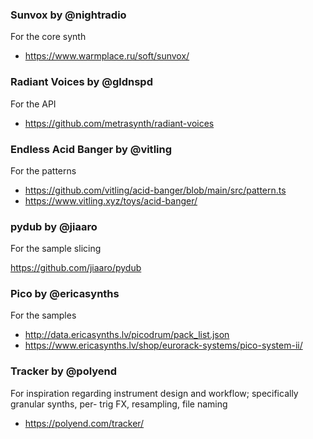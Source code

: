 ### Sunvox by @nightradio

For the core synth

- https://www.warmplace.ru/soft/sunvox/

### Radiant Voices by @gldnspd

For the API

- https://github.com/metrasynth/radiant-voices

### Endless Acid Banger by @vitling

For the patterns

- https://github.com/vitling/acid-banger/blob/main/src/pattern.ts
- https://www.vitling.xyz/toys/acid-banger/

### pydub by @jiaaro

For the sample slicing

https://github.com/jiaaro/pydub

### Pico by @ericasynths

For the samples 

- http://data.ericasynths.lv/picodrum/pack_list.json
- https://www.ericasynths.lv/shop/eurorack-systems/pico-system-ii/

### Tracker by @polyend

For inspiration regarding instrument design and workflow; specifically granular synths, per- trig FX, resampling, file naming

- https://polyend.com/tracker/

